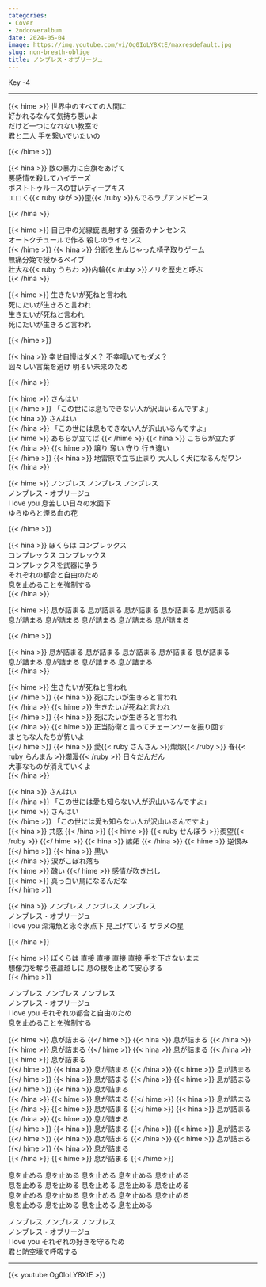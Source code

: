 ```yaml
---
categories:
- Cover
- 2ndcoveralbum
date: 2024-05-04
image: https://img.youtube.com/vi/Og0IoLY8XtE/maxresdefault.jpg
slug: non-breath-oblige
title: ノンブレス・オブリージュ
---
```



Key -4

---

{{< hime >}}
世界中のすべての人間に  
好かれるなんて気持ち悪いよ  
だけど一つになれない教室で  
君と二人 手を繋いでいたいの  

{{< /hime >}}

{{< hina >}}
数の暴力に白旗をあげて  
悪感情を殺してハイチーズ  
ポストトゥルースの甘いディープキス  
エロく{{< ruby ゆが >}}歪{{< /ruby >}}んでるラブアンドピース  

{{< /hina >}}

{{< hime >}}
自己中の光線銃 乱射する 強者のナンセンス  
オートクチュールで作る 殺しのライセンス  
{{< /hime >}}
{{< hina >}}
分断を生んじゃった椅子取りゲーム  
無痛分娩で授かるベイブ  
壮大な{{< ruby うちわ >}}内輪{{< /ruby >}}ノリを歴史と呼ぶ  
{{< /hina >}}

{{< hime >}}
生きたいが死ねと言われ  
死にたいが生きろと言われ  
生きたいが死ねと言われ  
死にたいが生きろと言われ  

{{< /hime >}}

{{< hina >}}
幸せ自慢はダメ？ 不幸嘆いてもダメ？  
図々しい言葉を避け 明るい未来のため  

{{< /hina >}}

{{< hime >}}
さんはい  
{{< /hime >}}
「この世には息もできない人が沢山いるんですよ」  
{{< hina >}}
さんはい  
{{< /hina >}}
「この世には息もできない人が沢山いるんですよ」  
{{< hime >}}
あちらが立てば 
{{< /hime >}}
{{< hina >}}
こちらが立たず  
{{< /hina >}}
{{< hime >}}
譲り 奪い 守り 行き違い  
{{< /hime >}}
{{< hina >}}
地雷原で立ち止まり 大人しく犬になるんだワン  
{{< /hina >}}

{{< hime >}}
ノンブレス ノンブレス ノンブレス  
ノンブレス・オブリージュ  
I love you 息苦しい日々の水面下  
ゆらゆらと煙る血の花  

{{< /hime >}}

{{< hina >}}
ぼくらは コンプレックス  
コンプレックス コンプレックス  
コンプレックスを武器に争う  
それぞれの都合と自由のため  
息を止めることを強制する  
{{< /hina >}}

{{< hime >}}
息が詰まる 息が詰まる 息が詰まる 息が詰まる 息が詰まる  
息が詰まる 息が詰まる 息が詰まる 息が詰まる 息が詰まる  

{{< /hime >}}

{{< hina >}}
息が詰まる 息が詰まる 息が詰まる 息が詰まる 息が詰まる  
息が詰まる 息が詰まる 息が詰まる 息が詰まる  
{{< /hina >}}

{{< hime >}}
生きたいが死ねと言われ  
{{< /hime >}}
{{< hina >}}
死にたいが生きろと言われ  
{{< /hina >}}
{{< hime >}}
生きたいが死ねと言われ  
{{< /hime >}}
{{< hina >}}
死にたいが生きろと言われ  
{{< /hina >}}
{{< hime >}}
正当防衛と言ってチェーンソーを振り回す  
まともな人たちが怖いよ  
{{</ hime >}}
{{< hina >}}
愛{{< ruby さんさん >}}燦燦{{< /ruby >}} 春{{< ruby らんまん >}}爛漫{{< /ruby >}} 日々だんだん  
大事なものが消えていくよ  
{{< /hina >}}

{{< hina >}}
さんはい  
{{< /hina >}}
「この世には愛も知らない人が沢山いるんですよ」  
{{< hime >}}
さんはい  
{{< /hime >}}
「この世には愛も知らない人が沢山いるんですよ」  
{{< hina >}}
共感 
{{< /hina >}}
{{< hime >}}
{{< ruby せんぼう >}}羨望{{< /ruby >}} 
{{</ hime >}}
{{< hina >}}
嫉妬 
{{< /hina >}}
{{< hime >}}
逆恨み 
{{</ hime >}}
{{< hina >}}
黒い  
{{< /hina >}}
涙がこぼれ落ち  
{{< hime >}}
醜い
{{</ hime >}}
感情が吹き出し  
{{< hime >}}
真っ白い鳥になるんだな  
{{</ hime >}} 

{{< hina >}}
ノンブレス ノンブレス ノンブレス  
ノンブレス・オブリージュ   
I love you 深海魚と泳ぐ氷点下 見上げている ザラメの星  

{{< /hina >}}

{{< hime >}}
ぼくらは 直接 直接 直接 直接 手を下さないまま  
想像力を奪う液晶越しに 息の根を止めて安心する  
{{< /hime >}}

ノンブレス ノンブレス ノンブレス  
ノンブレス・オブリージュ   
I love you それぞれの都合と自由のため  
息を止めることを強制する  

{{< hime >}}
息が詰まる 
{{</ hime >}}
{{< hina >}}
息が詰まる 
{{< /hina >}}
{{< hime >}}
息が詰まる 
{{</ hime >}}
{{< hina >}}
息が詰まる 
{{< /hina >}}
{{< hime >}}
息が詰まる  
{{</ hime >}}
{{< hina >}}
息が詰まる 
{{< /hina >}}
{{< hime >}}
息が詰まる 
{{</ hime >}}
{{< hina >}}
息が詰まる 
{{< /hina >}}
{{< hime >}}
息が詰まる 
{{</ hime >}}
{{< hina >}}
息が詰まる  
{{< /hina >}}
{{< hime >}}
息が詰まる 
{{</ hime >}}
{{< hina >}}
息が詰まる 
{{< /hina >}}
{{< hime >}}
息が詰まる 
{{</ hime >}}
{{< hina >}}
息が詰まる 
{{< /hina >}}
{{< hime >}}
息が詰まる  
{{</ hime >}}
{{< hina >}}
息が詰まる 
{{< /hina >}}
{{< hime >}}
息が詰まる 
{{</ hime >}}
{{< hina >}}
息が詰まる 
{{< /hina >}}
{{< hime >}}
息が詰まる 
{{</ hime >}}
{{< hina >}}
息が詰まる  
{{< /hina >}}
{{< hime >}}
息が詰まる 
{{< /hime >}}

息を止める 息を止める 息を止める 息を止める 息を止める  
息を止める 息を止める 息を止める 息を止める 息を止める  
息を止める 息を止める 息を止める 息を止める 息を止める  
息を止める 息を止める 息を止める 息を止める  

ノンブレス ノンブレス ノンブレス  
ノンブレス・オブリージュ  
I love you それぞれの好きを守るため  
君と防空壕で呼吸する  

---

{{< youtube Og0IoLY8XtE >}}
